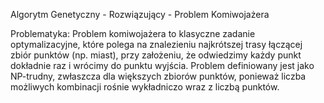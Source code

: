 Algorytm Genetyczny - Rozwiązujący - Problem Komiwojażera

Problematyka:
Problem komiwojażera to klasyczne zadanie optymalizacyjne, które polega na znalezieniu najkrótszej trasy łączącej zbiór punktów (np. miast),
przy założeniu, że odwiedzimy każdy punkt dokładnie raz i wrócimy do punktu wyjścia.
Problem definiowany jest jako NP-trudny, zwłaszcza dla większych zbiorów punktów, ponieważ liczba możliwych kombinacji rośnie wykładniczo wraz z liczbą punktów.
